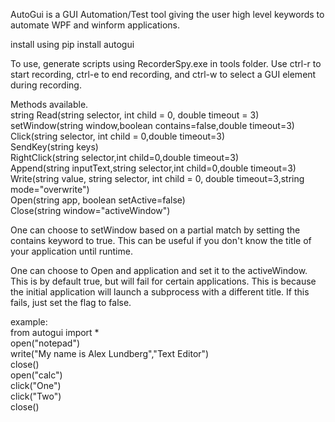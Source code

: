 AutoGui is a GUI Automation/Test tool giving the user high level keywords to automate WPF and winform applications.

install using pip install autogui

To use, generate scripts using RecorderSpy.exe in tools folder. Use ctrl-r to start recording, ctrl-e to end recording, and ctrl-w to select a GUI element during recording.

Methods available.  
	string Read(string selector, int child = 0, double timeout = 3)  
	setWindow(string window,boolean contains=false,double timeout=3)  
	Click(string selector, int child = 0,double timeout=3)  
	SendKey(string keys)  
	RightClick(string selector,int child=0,double timeout=3)  
	Append(string inputText,string selector,int child=0,double timeout=3)  
	Write(string value, string selector, int child = 0, double timeout=3,string mode="overwrite")  
	Open(string app, boolean setActive=false)  
	Close(string window="activeWindow")  

One can choose to setWindow based on a partial match by setting the contains keyword to true. This can be useful if you don't know the title of your application until runtime.  

One can choose to Open and application and set it to the activeWindow. This is by default true, but will fail for certain applications. This is because the initial application will launch a subprocess with a different title. If this fails, just set the flag to false.  

example:  
	from autogui import *  
	open("notepad")  
	write("My name is Alex Lundberg","Text Editor")  
	close()  
	open("calc")  
	click("One")  
	click("Two")  
	close()  
	
	
	
	
	
